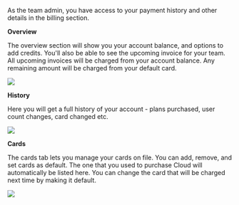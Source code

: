 ---
---
As the team admin, you have access to your payment history and other details in the billing section.

**Overview**

The overview section will show you your account balance, and options to add credits. You'll also be able to see the upcoming invoice for your team. All upcoming invoices will be charged from your account balance. Any remaining amount will be charged from your default card.

[![](https://www.getpostman.com/img/v1/docs/billing_details/billing_details_1.png)
][0]

**History**

Here you will get a full history of your account - plans purchased, user count changes, card changed etc.

[![](https://www.getpostman.com/img/v1/docs/billing_details/billing_details_2.png)
][1]

**Cards**

The cards tab lets you manage your cards on file. You can add, remove, and set cards as default. The one that you used to purchase Cloud will automatically be listed here. You can change the card that will be charged next time by making it default.

[![](https://www.getpostman.com/img/v1/docs/billing_details/billing_details_3.png)
][2]


[0]: https://www.getpostman.com/img/v1/docs/billing_details/billing_details_1.png
[1]: https://www.getpostman.com/img/v1/docs/billing_details/billing_details_2.png
[2]: https://www.getpostman.com/img/v1/docs/billing_details/billing_details_3.png